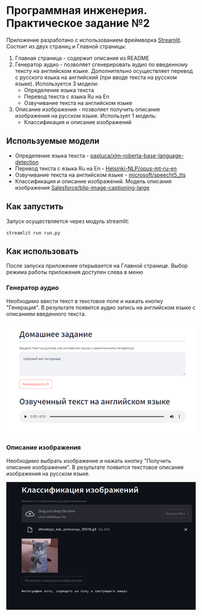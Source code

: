 # Программная инженерия. Практическое задание №2

Приложение разработано с использованием фреймворка [Streamlit](https://streamlit.io/).
Состоит из двух страниц и Главной страницы:
1. Главная страница - содержит описание из README
2. Генератор аудио - позволяет сгенерировать аудио по введенному тексту на английском языке. Дополнительно осуществляет перевод с русского языка на английский (при вводе текста на русском языке). Используется 3 модели:
    - Определение языка текста
    - Перевод текста с языка Ru на En
    - Озвучивание текста на английском языке
3. Описание изображения - позволяет получить описание изображения на русском языке. Использует 1 модель:
    - Классификация и описание изображений

## Используемые модели
- Определение языка текста - [papluca/xlm-roberta-base-language-detection](https://huggingface.co/papluca/xlm-roberta-base-language-detection)
- Перевод текста с языка Ru на En - [Helsinki-NLP/opus-mt-ru-en](https://huggingface.co/Helsinki-NLP/opus-mt-ru-en)
- Озвучивание текста на английском языке - [microsoft/speecht5_tts](https://huggingface.co/microsoft/speecht5_tts)
- Классификация и описание изображений. Модель описания изображения [Salesforce/blip-image-captioning-large](https://huggingface.co/Salesforce/blip-image-captioning-large)

## Как запустить
Запуск осуществляется через модуль streamlit:
```
streamlit run run.py
```

## Как использовать
После запуска приложение открывается на Главной странице. Выбор режима работы приложения доступен слева в меню

### Генератор аудио
Необходимо ввести текст в текстовое поле и нажать кнопку "Генерация". В результате появится аудио запись на английском языке с описанием введенного текста.

![Результат работы моделей "Генератор аудио"](mulyavin_aa/audio_gen_image.png)

### Описание изображения
Необходимо выбрать изображение и нажать кнопку "Получить описание изображения". В результате появится текстовое описание изображения на русском языке.

![Результат работы моделей "Классификации и описания изображений"](zvereva_ev/image_result.jpg)
